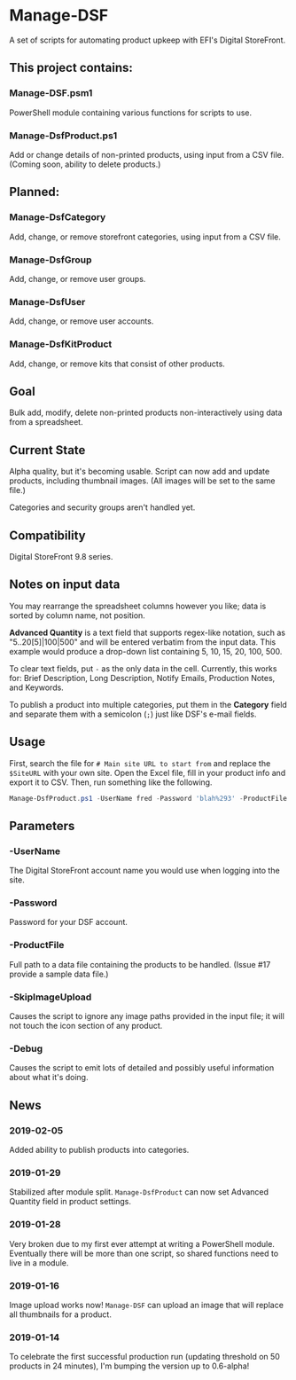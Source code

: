 # Manage-DSF
A set of scripts for automating product upkeep with EFI's Digital StoreFront.

## This project contains:
### Manage-DSF.psm1
PowerShell module containing various functions for scripts to use.
### Manage-DsfProduct.ps1
Add or change details of non-printed products, using input from a CSV file.  (Coming soon, ability to delete products.)

## Planned:
### Manage-DsfCategory
Add, change, or remove storefront categories, using input from a CSV file.
### Manage-DsfGroup
Add, change, or remove user groups.
### Manage-DsfUser
Add, change, or remove user accounts.
### Manage-DsfKitProduct
Add, change, or remove kits that consist of other products.

## Goal
Bulk add, modify, delete non-printed products non-interactively using data from a spreadsheet.

## Current State
Alpha quality, but it's becoming usable.  Script can now add and update products, including thumbnail images.  (All images will be set to the same file.)

Categories and security groups aren't handled yet.

## Compatibility
Digital StoreFront 9.8 series.

## Notes on input data
You may rearrange the spreadsheet columns however you like; data is sorted by column name, not position.

**Advanced Quantity** is a text field that supports regex-like notation, such as "5..20[5]|100|500" and will be entered verbatim from the input data.  This example would produce a drop-down list containing 5, 10, 15, 20, 100, 500.

To clear text fields, put `-` as the only data in the cell.  Currently, this works for:  Brief Description, Long Description, Notify Emails, Production Notes, and Keywords.

To publish a product into multiple categories, put them in the **Category** field and separate them with a semicolon (`;`) just like DSF's e-mail fields.

## Usage
First, search the file for `# Main site URL to start from` and replace the `$SiteURL` with your own site.  Open the Excel file, fill in your product info and export it to CSV.  Then, run something like the following.

```powershell
Manage-DsfProduct.ps1 -UserName fred -Password 'blah%293' -ProductFile 'C:\Somewhere\somedata.csv'
```

## Parameters
### -UserName
The Digital StoreFront account name you would use when logging into the site.
### -Password
Password for your DSF account.
### -ProductFile
Full path to a data file containing the products to be handled.  (Issue #17 provide a sample data file.)
### -SkipImageUpload
Causes the script to ignore any image paths provided in the input file; it will not touch the icon section of any product.
### -Debug
Causes the script to emit lots of detailed and possibly useful information about what it's doing.

## News
### 2019-02-05
Added ability to publish products into categories.
### 2019-01-29
Stabilized after module split.  `Manage-DsfProduct` can now set Advanced Quantity field in product settings.
### 2019-01-28
Very broken due to my first ever attempt at writing a PowerShell module.  Eventually there will be more than one script, so shared functions need to live in a module.
### 2019-01-16
Image upload works now!  `Manage-DSF` can upload an image that will replace all thumbnails for a product.
### 2019-01-14
To celebrate the first successful production run (updating threshold on 50 products in 24 minutes), I'm bumping the version up to 0.6-alpha!
